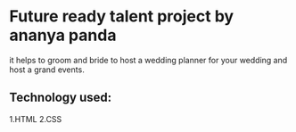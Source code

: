 # Future ready talent project by ananya panda
it helps to groom and bride to host a wedding planner for your wedding and host a grand events.

##
















## Technology used:
1.HTML
2.CSS
















